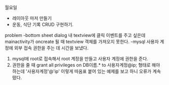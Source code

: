 월요일 
- 레이아웃 마저 만들기
- 운동, 식단 기록 CRUD 구현하기. 

problem
-bottom sheet dialog 내 textview에 클릭 이벤트를 주고 싶은데 mainactivity가 oncreate 될 때 textview 객체를 가져오지 못한다. 
-mysql 사용자 계정에 외부 접속 권한을 주는 데 시간을 보냈다.
1. mysql에 root로 접속해서 root 계정을 만들고 사용자 계정에 권한을 준다.
2. 권한을 줄 때 grant all privileges on DB이름.* to 사용자계정@ip; 형태로 해야 하는데 
  '사용자계정'@'ip' 이렇게 따옴표 붙어 있는 예제를 보고 하니 오류가 계속 떴다. 

